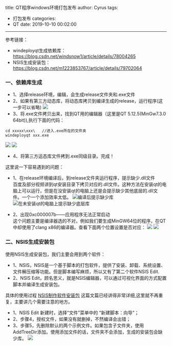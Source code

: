 title: QT程序windows环境打包发布
author: Cyrus
tags:
  - 打包发布
categories:
  - QT
date: 2019-10-10 00:02:00
---
参考链接：
* windeployqt生成依赖库：https://blog.csdn.net/windsnow1/article/details/78004265
* NSIS生成安装包：https://blog.csdn.net/m1223853767/article/details/79702064

### 一、依赖库生成
* 1、选择release环境，编辑，会生成release文件夹和.exe文件
* 2、如果有第三方动态库，将动态库拷贝到编译生成的release，运行程序(这一步可以省略)
![](winqt_1.png)
* 3、将.exe文件拷贝出来，找到QT用的编辑器（这里是QT 5.12.5(MinGw7.3.0 64bit)),执行下面的代码：
~~~
cd xxxxx\xxx\	//进入.exe所在的文件夹
windeployqt xxx.exe
~~~
![](winqt_2.png)
![](winqt_3.png)
* 4、将第三方运态库文件拷到.exe同级目录。完成！

这里说一下容易遇到的问题：
* 1、在release环境编译后，到release文件夹运行程序，提示缺少.dll文件  
百度及部分视频讲到qt安装目录下拷贝对应的.dll文件。这种方法在安装qt的电脑上可以运行，但是在没安装qt的电脑上还是会提示缺少其他底层的.dll文件。一个一个添加效率太低。
![编译后提示缺少库](error_1.png)
![在未安装qt的电脑上提示缺少底层库](error_2.png)

* 2、出现0xc000007b——应用程序无法正常启动  
这个问题主要是编译器选的不对，例如我们要生成MinGW64位的程序，在QT中却使用了clang x86的编译器。查看下面两个位置设置是否对应：
![](winqt_4.png)
![](winqt_2.png)


### 二、NSIS生成安装包
使用NSIS生成安装包，我们主要会用到两个软件：
* 1、NSIS，NSIS是一个基于脚本的打包软件，提供了安装、卸载、系统设置、文件解压缩等功能。但是脚本编写麻烦，所以又有了第二个软件NSIS Edit.
* 2、NSIS Edit，顾名思义，就是NSIS编辑器，可以通过可视化界面的方式配置脚本并编译生成安装包。

具体的使用过程 [NSIS制作软件安装包](https://blog.csdn.net/m1223853767/article/details/79702064) 这篇文篇已经讲得非常详细,这里就不再重复，主要讲几个需要注意的地方。

* 1、NSIS Edit 新建时，选择“文件”菜单中的 “新建脚本：向导“；
* 2、步骤4，授权文件，如果没有就删掉，不然编译会出错；
* 3、步骤5，先删除默认的两个示例文件。如果包含子文件夹，使用AddTreeDir添加。使用添加文件的话，文件夹不会添加，生成的安装包会缺少库。
![](winqt_5.png)